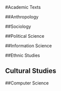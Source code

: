 #Academic Texts

##Anthropology

##Sociology

##Political Science

##Information Science

##Ethnic Studies

## Cultural Studies

##Computer Science
